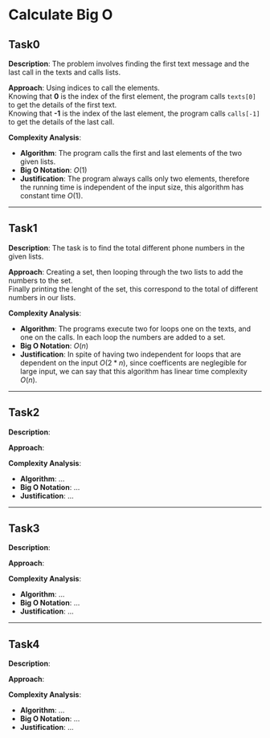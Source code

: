 # Calculate Big O

## Task0

**Description**: The problem involves finding the first text message and the last call in the texts and calls lists.

**Approach**: Using indices to call the elements.  
Knowing that **0** is the index of the first element, the program calls `texts[0]` to get the details of the first text.  
Knowing that **-1** is the index of the last element, the program calls `calls[-1]` to get the details of the last call.

**Complexity Analysis**:

- **Algorithm**: The program calls the first and last elements of the two given lists.
- **Big O Notation**: $O(1)$
- **Justification**: The program always calls only two elements, therefore the running time is independent of the input size, this algorithm has constant time $O(1)$.

---

## Task1

**Description**: The task is to find the total different phone numbers in the given lists.

**Approach**: Creating a set, then looping through the two lists to add the numbers to the set.  
Finally printing the lenght of the set, this correspond to the total of different numbers in our lists.

**Complexity Analysis**:

- **Algorithm**: The programs execute two for loops one on the texts, and one on the calls.
In each loop the numbers are added to a set.
- **Big O Notation**: $O(n)$
- **Justification**: In spite of having two independent for loops that are dependent on the input $O(2*n)$, since coefficents are neglegible for large input, we can say that this algorithm has linear time complexity $O(n)$.

---

## Task2

**Description**:

**Approach**:

**Complexity Analysis**:

- **Algorithm**: ...
- **Big O Notation**: ...
- **Justification**: ...

---

## Task3

**Description**:

**Approach**:

**Complexity Analysis**:

- **Algorithm**: ...
- **Big O Notation**: ...
- **Justification**: ...

---

## Task4

**Description**:

**Approach**:

**Complexity Analysis**:

- **Algorithm**: ...
- **Big O Notation**: ...
- **Justification**: ...
